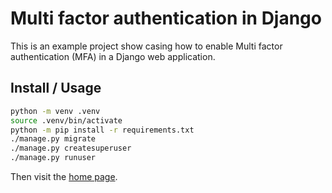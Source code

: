 # Multi factor authentication in Django

This is an example project show casing how to enable Multi factor authentication (MFA) in a Django web application.


## Install / Usage

```sh
python -m venv .venv
source .venv/bin/activate
python -m pip install -r requirements.txt
./manage.py migrate
./manage.py createsuperuser
./manage.py runuser
```

Then visit the [home page](http://localhost:8000/).


